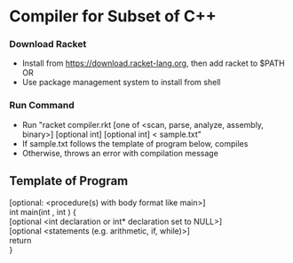 # Compiler for Subset of C++

### Download Racket
- Install from https://download.racket-lang.org, then add racket to $PATH OR
- Use package management system to install from shell

### Run Command
- Run "racket compiler.rkt [one of <scan, parse, analyze, assembly, binary>] [optional int] [optional int] < sample.txt"
- If sample.txt follows the template of program below, compiles
- Otherwise, throws an error with compilation message

## Template of Program

[optional: <procedure(s) with body format like main>]
<br/>
int main(int <id name>, int <id name>) {
   <br/>
  [optional <int declaration or int* declaration set to NULL>]
   <br/>
  [optional <statements (e.g. arithmetic, if, while)>]
   <br/>
  return <int expression>
   <br/>
}
<br/>